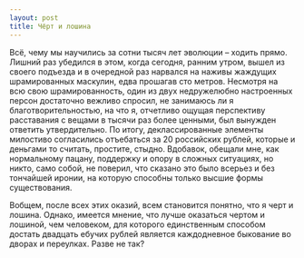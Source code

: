 ```yaml
---
layout: post
title: Чёрт и лошина
---
```


Всё,&nbsp;чему мы научились за сотни тысяч лет эволюции – ходить прямо. Лишний раз убедился в этом,&nbsp;когда сегодня,&nbsp;ранним утром, вышел из своего подъезда и в очередной раз нарвался на наживы жаждущих шрамированных маскулин,&nbsp;едва&nbsp;прошагав&nbsp;сто&nbsp;метров. Несмотря на всю свою шрамированность, один из двух недружелюбно настроенных персон достаточно вежливо спросил,&nbsp;не занимаюсь ли я благотворительностью,&nbsp;на что я,&nbsp;отчетливо ощущая перспективу расставания с вещами в тысячи раз более ценными,&nbsp;был вынужден ответить утвердительно. По итогу, деклассированные элементы милостиво согласились отъебаться за 20 российских рублей,&nbsp;которые и деньгами то считать,&nbsp;простите,&nbsp;стыдно. Вдобавок,&nbsp;обещали мне, как нормальному пацану,&nbsp;поддержку и опору в сложных ситуациях, но никто,&nbsp;само собой,&nbsp;не поверил,&nbsp;что сказано это было всерьез и без тончайшей иронии, на которую способны только высшие формы существования.

Вобщем,&nbsp;после всех этих оказий, всем становится понятно,&nbsp;что я черт и лошина. Однако, имеется мнение,&nbsp;что лучше оказаться чертом и лошиной, чем человеком,&nbsp;для которого единственным способом достать двадцать ебучих рублей является каждодневное быкование во дворах и переулках. Разве не так?

<!--kg-card-end: markdown-->